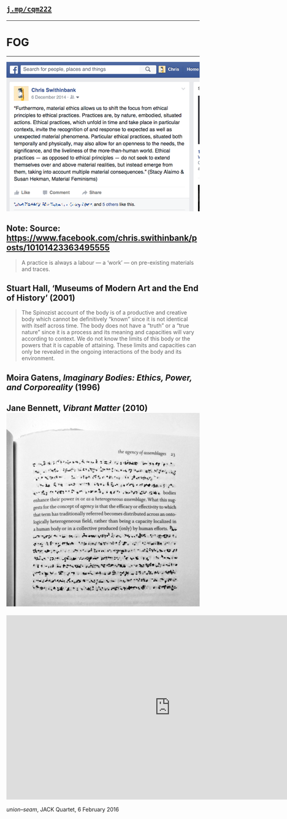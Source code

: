 <!-- .slide: data-background="/img/title.gif" -->

[`j.mp/cqm222`](http://j.mp/cqm222)
---
<!-- .slide: data-background="/img/bludenz.jpg" -->
---
<!-- .slide: data-background="/img/fog.jpg" -->
# FOG
---
![Alaimo/Hekman, Material Feminisms quote](img/fb-matfem.png)

Note:
Source: https://www.facebook.com/chris.swithinbank/posts/10101423363495555
---
> A practice is always a labour — a ‘work’ — on pre-existing materials and traces.

Stuart Hall, ‘Museums of Modern Art and the End of History’ (2001)
---
> The Spinozist account of the body is of a productive and creative body which cannot be definitively “known” since it is not identical with itself across time. The body does not have a “truth” or a “true nature” since it is a process and its meaning and capacities will vary according to context. We do not know the limits of this body or the powers that it is capable of attaining. These limits and capacities can only be revealed in the ongoing interactions of the body and its environment.

Moira Gatens, _Imaginary Bodies: Ethics, Power, and Corporeality_ (1996)
---
Jane Bennett, _Vibrant Matter_ (2010)
![Vibrant Matter, p.23](img/vibrant-matter-quote.jpg)
---
<iframe width="853" height="480" src="https://www.youtube-nocookie.com/embed/C1Ksoprj-rk?rel=0&amp;showinfo=0" frameborder="0" allowfullscreen></iframe>

_union–seam_, JACK Quartet, 6 February 2016
